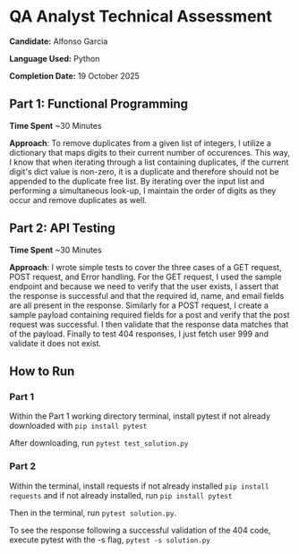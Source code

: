 # QA Analyst Technical Assessment

**Candidate:** Alfonso Garcia

**Language Used:** Python

**Completion Date:** 19 October 2025

## Part 1: Functional Programming

**Time Spent** ~30 Minutes

**Approach**: To remove duplicates from a given list of integers, I utilize a dictionary that maps digits to their current number of occurences. This way, I know that when iterating through a list containing duplicates, if the current digit's dict value is non-zero, it is a duplicate and therefore should not be appended to the duplicate free list. By iterating over the input list and performing a simultaneous look-up, I maintain the order of digits as they occur and remove duplicates as well.

## Part 2: API Testing

**Time Spent** ~30 Minutes

**Approach**: I wrote simple tests to cover the three cases of a GET request, POST request, and Error handling. For the GET request, I used the sample endpoint and because we need to verify that the user exists, I assert that the response is successful and that the required id, name, and email fields are all present in the response. Similarly for a POST request, I create a sample payload containing required fields for a post and verify that the post request was successful. I then validate that the response data matches that of the payload. Finally to test 404 responses, I just fetch user 999 and validate it does not exist.

## How to Run

### Part 1

Within the Part 1 working directory terminal, install pytest if not already downloaded with `pip install pytest`

After downloading, run `pytest test_solution.py`

### Part 2

Within the terminal, install requests if not already installed `pip install requests` and if not already installed, run `pip install pytest`

Then in the terminal, run `pytest solution.py`.

To see the response following a successful validation of the 404 code, execute pytest with the -s flag, `pytest -s solution.py`
